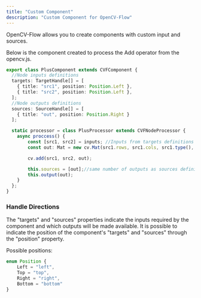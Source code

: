 ```yaml
---
title: "Custom Component"
description: "Custom Component for OpenCV-Flow"
---
```


OpenCV-Flow allows you to create components with custom input and sources.

Below is the component created to process the Add operator from the opencv.js.

```typescript
export class PlusComponent extends CVFComponent {
  //Node inputs definitions
  targets: TargetHandle[] = [
    { title: "src1", position: Position.Left },
    { title: "src2", position: Position.Left },
  ];
  //Node outputs definitions
  sources: SourceHandle[] = [
    { title: "out", position: Position.Right }
  ];

  static processor = class PlusProcessor extends CVFNodeProcessor {
    async proccess() {
        const [src1, src2] = inputs; //Inputs from targets definitions
        const out: Mat = new cv.Mat(src1.rows, src1.cols, src1.type(), new cv.Scalar(0));

        cv.add(src1, src2, out);

        this.sources = [out];//same number of outputs as sources definitions
        this.output(out);
    }
  };
}
```

### Handle Directions

The "targets" and "sources" properties indicate the inputs required by the component and which outputs will be made available.
It is possible to indicate the position of the component's "targets" and "sources" through the "position" property.

Possible positions:
```typescript
enum Position {
    Left = "left",
    Top = "top",
    Right = "right",
    Bottom = "bottom"
}
```